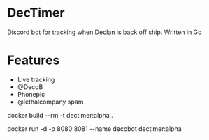 # DecTimer
Discord bot for tracking when Declan is back off ship. Written in Go

# Features

- Live tracking
- @DecoB
- Phonepic
- @lethalcompany spam

docker build --rm -t dectimer:alpha .

docker run -d -p 8080:8081 --name decobot dectimer:alpha